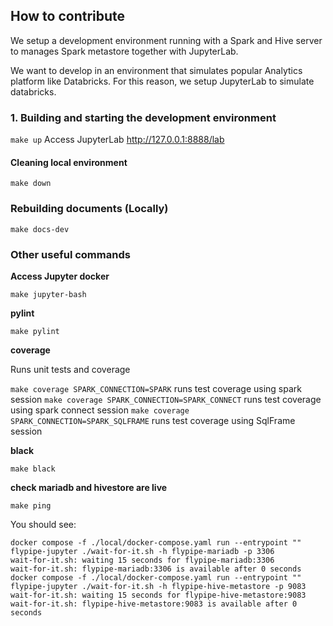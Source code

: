 ## How to contribute

We setup a development environment running with a Spark and Hive server to manages Spark metastore together with 
JupyterLab.

We want to develop in an environment that simulates popular Analytics platform like Databricks. For this reason, we
setup JupyterLab to simulate databricks. 

### 1. Building and starting the development environment
 
`make up`
Access JupyterLab http://127.0.0.1:8888/lab

#### Cleaning local environment

`make down`

### Rebuilding documents (Locally)

`make docs-dev`

### Other useful commands

**Access Jupyter docker**

`make jupyter-bash`

**pylint**

`make pylint`

**coverage**

Runs unit tests and coverage

`make coverage SPARK_CONNECTION=SPARK` runs test coverage using spark session
`make coverage SPARK_CONNECTION=SPARK_CONNECT` runs test coverage using spark connect session
`make coverage SPARK_CONNECTION=SPARK_SQLFRAME` runs test coverage using SqlFrame session

**black**

`make black`

**check mariadb and hivestore are live**

`make ping`

You should see:

```
docker compose -f ./local/docker-compose.yaml run --entrypoint "" flypipe-jupyter ./wait-for-it.sh -h flypipe-mariadb -p 3306
wait-for-it.sh: waiting 15 seconds for flypipe-mariadb:3306
wait-for-it.sh: flypipe-mariadb:3306 is available after 0 seconds
docker compose -f ./local/docker-compose.yaml run --entrypoint "" flypipe-jupyter ./wait-for-it.sh -h flypipe-hive-metastore -p 9083
wait-for-it.sh: waiting 15 seconds for flypipe-hive-metastore:9083
wait-for-it.sh: flypipe-hive-metastore:9083 is available after 0 seconds
```